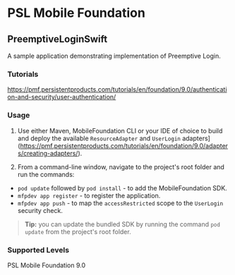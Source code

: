 PSL Mobile Foundation
===
## PreemptiveLoginSwift
A sample application demonstrating implementation of Preemptive Login.

### Tutorials
https://pmf.persistentproducts.com/tutorials/en/foundation/9.0/authentication-and-security/user-authentication/
### Usage

1. Use either Maven, MobileFoundation CLI or your IDE of choice to build and deploy the available `ResourceAdapter` and `UserLogin` adapters](https://pmf.persistentproducts.com/tutorials/en/foundation/9.0/adapters/creating-adapters/).


2. From a command-line window, navigate to the project's root folder and run the commands:
 - `pod update` followed by `pod install` - to add the MobileFoundation SDK.
 - `mfpdev app register` - to register the application.
 - `mfpdev app push` - to map the `accessRestricted` scope to the `UserLogin` security check.

> **Tip:** you can update the bundled SDK by running the command `pod update` from the project's root folder.

### Supported Levels
PSL Mobile Foundation 9.0

